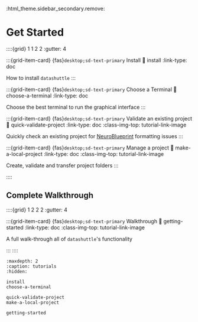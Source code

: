 :html_theme.sidebar_secondary.remove:

# Get Started

::::{grid} 1 1 2 2
:gutter: 4

:::{grid-item-card} {fas}`desktop;sd-text-primary` Install
:link: install
:link-type: doc

How to install ``datashuttle``
:::

:::{grid-item-card} {fas}`desktop;sd-text-primary` Choose a Terminal
:link: choose-a-terminal
:link-type: doc

Choose the best terminal to run the graphical interface
:::


:::{grid-item-card} {fas}`desktop;sd-text-primary` Validate an existing project
:link: quick-validate-project
:link-type: doc
:class-img-top: tutorial-link-image

Quickly check an existing project for
[NeuroBlueprint](https://neuroblueprint.neuroinformatics.dev/latest/index.html)
formatting issues
:::


:::{grid-item-card} {fas}`desktop;sd-text-primary` Manage a project
:link: make-a-local-project
:link-type: doc
:class-img-top: tutorial-link-image

Create, validate and transfer project folders
:::

::::


## Complete Walkthrough

::::{grid} 1 2 2 2
:gutter: 4

:::{grid-item-card} {fas}`desktop;sd-text-primary` Walkthrough
:link: getting-started
:link-type: doc
:class-img-top: tutorial-link-image

A full walk-through all of ``datashuttle``'s functionality

:::
::::

```{toctree}
:maxdepth: 2
:caption: tutorials
:hidden:

install
choose-a-terminal

quick-validate-project
make-a-local-project

getting-started
```
